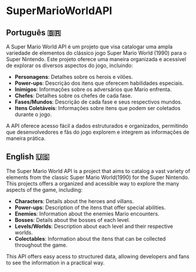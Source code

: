 # SuperMarioWorldAPI

## Português 🇧🇷
A Super Mario World API é um projeto que visa catalogar uma ampla variedade de elementos do clássico jogo Super Mario World (1990) para o Super Nintendo. Este projeto oferece uma maneira organizada e acessível de explorar os diversos aspectos do jogo, incluindo:

- **Personagens**: Detalhes sobre os herois e vilões.
- **Power-ups**: Descrição dos itens que oferecem habilidades especiais.
- **Inimigos**: Informações sobre os adversários que Mario enfrenta.
- **Chefes**: Detalhes sobre os chefes de cada fase.
- **Fases/Mundos**: Descrição de cada fase e seus respectivos mundos.
- **Itens Coletáveis**: Informações sobre itens que podem ser coletados durante o jogo.

A API oferece acesso fácil a dados estruturados e organizados, permitindo que desenvolvedores e fãs do jogo explorem e integrem as informações de maneira prática.

## English 🇺🇸
The Super Mario World API is a project that aims to catalog a vast variety of elements from the classic Super Mario World(1990) for the Super Nintendo. This projects offers a organized and acessible way to explore the many aspects of the game, including:

- **Characters**: Details about the heroes and villans.
- **Power-ups**: Description of the itens that offer special abilities.
- **Enemies**: Information about the enemies Mario encounters.
- **Bosses**: Details about the bosses of each level.
- **Levels/Worlds**: Description about each level and their respective worlds.
- **Colectables**: Information about the itens that can be collected throughout the game.

This API offers easy acess to structured data, allowing developers and fans to see the information in a practical way.
